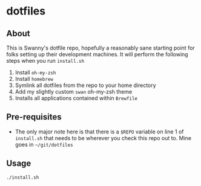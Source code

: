 # dotfiles

## About
This is Swanny's dotfile repo, hopefully a reasonably sane starting point for folks setting up their development machines. It will perform the following steps when you run `install.sh` 
1. Install `oh-my-zsh`
2. Install `homebrew`
3. Symlink all dotfiles from the repo to your home directory
4. Add my slightly custom `swan` oh-my-zsh theme
5. Installs all applications contained within `Brewfile` 

## Pre-requisites
- The only major note here is that there is a `$REPO` variable on line 1 of `install.sh` that needs to be wherever you check this repo out to. Mine goes in `~/git/dotfiles`
## Usage
```
./install.sh 
```